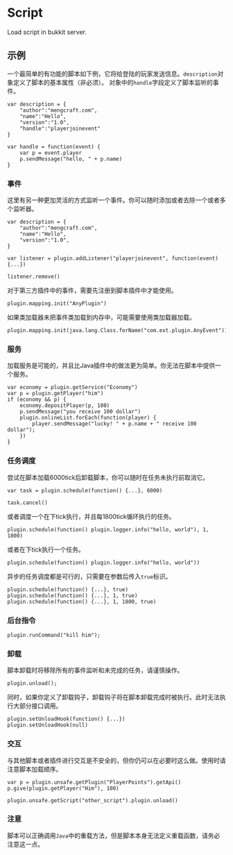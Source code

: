 # Script
Load script in bukkit server. 

## 示例
一个最简单的有功能的脚本如下例，它将给登陆的玩家发送信息。`description`对象定义了脚本的基本属性（非必须）。
对象中的`handle`字段定义了脚本监听的事件。
```JS
var description = {
    "author":"mengcraft.com",
    "name":"Hello",
    "version":"1.0",
    "handle":"playerjoinevent"
}

var handle = function(event) {
    var p = event.player
    p.sendMessage("hello, " + p.name)
}

```

### 事件
这里有另一种更加灵活的方式监听一个事件。你可以随时添加或者去除一个或者多个监听器。
```JS
var description = {
    "author":"mengcraft.com",
    "name":"Hello",
    "version":"1.0",
}

var listener = plugin.addListener("playerjoinevent", function(event) {...})

listener.remove()
```

对于第三方插件中的事件，需要先注册到脚本插件中才能使用。
```JS
plugin.mapping.init("AnyPlugin")
```

如果类加载器未把事件类加载到内存中，可能需要使用类加载器加载。
```JS
plugin.mapping.init(java.lang.Class.forName("com.ext.plugin.AnyEvent"))
```

### 服务
加载服务是可能的，并且比Java插件中的做法更为简单。你无法在脚本中提供一个服务。
```JS
var economy = plugin.getService("Economy")
var p = plugin.getPlayer("him")
if (economy && p) {
    economy.depositPlayer(p, 100)
    p.sendMessage("you receive 100 dollar")
    plugin.onlineList.forEach(function(player) {
        player.sendMessage("lucky! " + p.name + " receive 100 dollar");
    })
}
```

### 任务调度
尝试在脚本加载6000tick后卸载脚本，你可以随时在任务未执行前取消它。
```JS
var task = plugin.schedule(function() {...}, 6000)

task.cancel()
```

或者调度一个在下tick执行，并且每1800tick循环执行的任务。
```JS
plugin.schedule(function() plugin.logger.info("hello, world"), 1, 1800)
```

或者在下tick执行一个任务。
```JS
plugin.schedule(function() plugin.logger.info("hello, world"))
```

异步的任务调度都是可行的，只需要在参数后传入`true`标识。
```JS
plugin.schedule(function() {...}, true)
plugin.schedule(function() {...}, 1, true)
plugin.schedule(function() {...}, 1, 1800, true)
```

### 后台指令
```JS
plugin.runCommand("kill him");
```

### 卸载
脚本卸载时将移除所有的事件监听和未完成的任务，请谨慎操作。
```JS
plugin.unload();
```

同时，如果你定义了卸载钩子，卸载钩子将在脚本卸载完成时被执行。此时无法执行大部分接口调用。
```
plugin.setUnloadHook(function() {...})
plugin.setUnloadHook(null)
```

### 交互
与其他脚本或者插件进行交互是不安全的，但你仍可以在必要时这么做。使用时请注意脚本加载顺序。
```
var p = plugin.unsafe.getPlugin("PlayerPoints").getApi()
p.give(plugin.getPlayer("Him"), 100)

plugin.unsafe.getScript("other_script").plugin.unload()
```

### 注意
脚本可以正确调用`Java`中的重载方法，但是脚本本身无法定义重载函数，请务必注意这一点。
